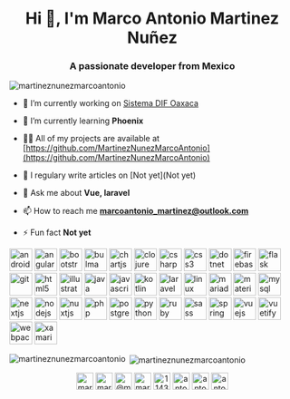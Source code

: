 <h1 align="center">Hi 👋, I'm Marco Antonio Martinez Nuñez</h1>
<h3 align="center">A passionate developer from Mexico</h3>

<p align="left"> <img src="https://komarev.com/ghpvc/?username=martineznunezmarcoantonio" alt="martineznunezmarcoantonio" /> </p>

- 🔭 I’m currently working on [Sistema DIF Oaxaca](PRIVATE)

- 🌱 I’m currently learning **Phoenix**

- 👨‍💻 All of my projects are available at [https://github.com/MartinezNunezMarcoAntonio](https://github.com/MartinezNunezMarcoAntonio)

- 📝 I regulary write articles on [Not yet](Not yet)

- 💬 Ask me about **Vue, laravel**

- 📫 How to reach me **marcoantonio_martinez@outlook.com**

- ⚡ Fun fact **Not yet**

<p align="left"><img src="https://devicons.github.io/devicon/devicon.git/icons/android/android-original-wordmark.svg" alt="android" width="40" height="40"/> <img src="https://devicons.github.io/devicon/devicon.git/icons/angularjs/angularjs-original.svg" alt="angularjs" width="40" height="40"/> <img src="https://devicons.github.io/devicon/devicon.git/icons/bootstrap/bootstrap-plain.svg" alt="bootstrap" width="40" height="40"/> <img src="https://raw.githubusercontent.com/gilbarbara/logos/804dc257b59e144eaca5bc6ffd16949752c6f789/logos/bulma.svg" alt="bulma" width="40" height="40"/> <img src="https://www.chartjs.org/media/logo-title.svg" alt="chartjs" width="40" height="40"/> <img src="https://upload.wikimedia.org/wikipedia/commons/5/5d/Clojure_logo.svg" alt="clojure" width="40" height="40"/> <img src="https://devicons.github.io/devicon/devicon.git/icons/csharp/csharp-original.svg" alt="csharp" width="40" height="40"/> <img src="https://devicons.github.io/devicon/devicon.git/icons/css3/css3-original-wordmark.svg" alt="css3" width="40" height="40"/> <img src="https://devicons.github.io/devicon/devicon.git/icons/dot-net/dot-net-original-wordmark.svg" alt="dotnet" width="40" height="40"/> <img src="https://www.vectorlogo.zone/logos/firebase/firebase-icon.svg" alt="firebase" width="40" height="40"/> <img src="https://www.vectorlogo.zone/logos/pocoo_flask/pocoo_flask-icon.svg" alt="flask" width="40" height="40"/> <img src="https://www.vectorlogo.zone/logos/git-scm/git-scm-icon.svg" alt="git" width="40" height="40"/> <img src="https://devicons.github.io/devicon/devicon.git/icons/html5/html5-original-wordmark.svg" alt="html5" width="40" height="40"/> <img src="https://www.vectorlogo.zone/logos/adobe_illustrator/adobe_illustrator-icon.svg" alt="illustrator" width="40" height="40"/> <img src="https://devicons.github.io/devicon/devicon.git/icons/java/java-original-wordmark.svg" alt="java" width="40" height="40"/> <img src="https://devicons.github.io/devicon/devicon.git/icons/javascript/javascript-original.svg" alt="javascript" width="40" height="40"/> <img src="https://www.vectorlogo.zone/logos/kotlinlang/kotlinlang-icon.svg" alt="kotlin" width="40" height="40"/> <img src="https://devicons.github.io/devicon/devicon.git/icons/laravel/laravel-plain-wordmark.svg" alt="laravel" width="40" height="40"/> <img src="https://devicons.github.io/devicon/devicon.git/icons/linux/linux-original.svg" alt="linux" width="40" height="40"/> <img src="https://www.vectorlogo.zone/logos/mariadb/mariadb-icon.svg" alt="mariadb" width="40" height="40"/> <img src="https://raw.githubusercontent.com/prplx/svg-logos/5585531d45d294869c4eaab4d7cf2e9c167710a9/svg/materialize.svg" alt="materialize" width="40" height="40"/> <img src="https://devicons.github.io/devicon/devicon.git/icons/mysql/mysql-original-wordmark.svg" alt="mysql" width="40" height="40"/> <img src="https://cdn.worldvectorlogo.com/logos/nextjs-3.svg" alt="nextjs" width="40" height="40"/> <img src="https://devicons.github.io/devicon/devicon.git/icons/nodejs/nodejs-original-wordmark.svg" alt="nodejs" width="40" height="40"/> <img src="https://www.vectorlogo.zone/logos/nuxtjs/nuxtjs-icon.svg" alt="nuxtjs" width="40" height="40"/> <img src="https://devicons.github.io/devicon/devicon.git/icons/php/php-original.svg" alt="php" width="40" height="40"/> <img src="https://devicons.github.io/devicon/devicon.git/icons/postgresql/postgresql-original-wordmark.svg" alt="postgresql" width="40" height="40"/> <img src="https://devicons.github.io/devicon/devicon.git/icons/python/python-original.svg" alt="python" width="40" height="40"/> <img src="https://devicons.github.io/devicon/devicon.git/icons/ruby/ruby-original-wordmark.svg" alt="ruby" width="40" height="40"/> <img src="https://devicons.github.io/devicon/devicon.git/icons/sass/sass-original.svg" alt="sass" width="40" height="40"/> <img src="https://www.vectorlogo.zone/logos/springio/springio-icon.svg" alt="spring" width="40" height="40"/> <img src="https://devicons.github.io/devicon/devicon.git/icons/vuejs/vuejs-original-wordmark.svg" alt="vuejs" width="40" height="40"/> <img src="https://seeklogo.com/images/V/vuetify-logo-3BCF73C928-seeklogo.com.png" alt="vuetify" width="40" height="40"/> <img src="https://devicons.github.io/devicon/devicon.git/icons/webpack/webpack-original.svg" alt="webpack" width="40" height="40"/> <img src="https://raw.githubusercontent.com/detain/svg-logos/780f25886640cef088af994181646db2f6b1a3f8/svg/xamarin.svg" alt="xamarin" width="40" height="40"/></p>

<p><img align="left" src="https://github-readme-stats.vercel.app/api/top-langs/?username=martineznunezmarcoantonio&layout=compact&hide=html" alt="martineznunezmarcoantonio" /></p>

<p>&nbsp;<img align="center" src="https://github-readme-stats.vercel.app/api?username=martineznunezmarcoantonio&show_icons=true" alt="martineznunezmarcoantonio" /></p>

<p align="center">
<a href="https://codepen.io/martineznunezmarcoantonio" target="blank"><img align="center" src="https://cdn.jsdelivr.net/npm/simple-icons@3.0.1/icons/codepen.svg" alt="martineznunezmarcoantonio" height="30" width="30" /></a>
<a href="https://dev.to/martineznunezmarcoantonio" target="blank"><img align="center" src="https://cdn.jsdelivr.net/npm/simple-icons@3.0.1/icons/dev-dot-to.svg" alt="martineznunezmarcoantonio" height="30" width="30" /></a>
<a href="https://twitter.com/@marco_antoniooa" target="blank"><img align="center" src="https://cdn.jsdelivr.net/npm/simple-icons@3.0.1/icons/twitter.svg" alt="@marco_antoniooa" height="30" width="30" /></a>
<a href="https://linkedin.com/in/marco martinez nuñez" target="blank"><img align="center" src="https://cdn.jsdelivr.net/npm/simple-icons@3.0.1/icons/linkedin.svg" alt="marco martinez nuñez" height="30" width="30" /></a>
<a href="https://stackoverflow.com/users/11439480" target="blank"><img align="center" src="https://cdn.jsdelivr.net/npm/simple-icons@3.0.1/icons/stackoverflow.svg" alt="11439480" height="30" width="30" /></a>
<a href="https://www.youtube.com/c/antonio martinez" target="blank"><img align="center" src="https://cdn.jsdelivr.net/npm/simple-icons@3.0.1/icons/youtube.svg" alt="antonio martinez" height="30" width="30" /></a>
<a href="https://www.codechef.com/antoniodev" target="blank"><img align="center" src="https://cdn.jsdelivr.net/npm/simple-icons@3.1.0/icons/codechef.svg" alt="antoniodev" height="30" width="30" /></a>
<a href="https://www.geeksforgeeks.com/antonio" target="blank"><img align="center" src="https://cdn.jsdelivr.net/npm/simple-icons@3.0.1/icons/geeksforgeeks.svg" alt="antonio" height="30" width="30" /></a>
</p>
